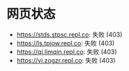 # 网页状态
- https://stds.stpsc.repl.co: 失败 (403)
- https://ls.tpjow.repl.co: 失败 (403)
- https://qi.limqin.repl.co: 失败 (403)
- https://vi.zogzr.repl.co: 失败 (403)
